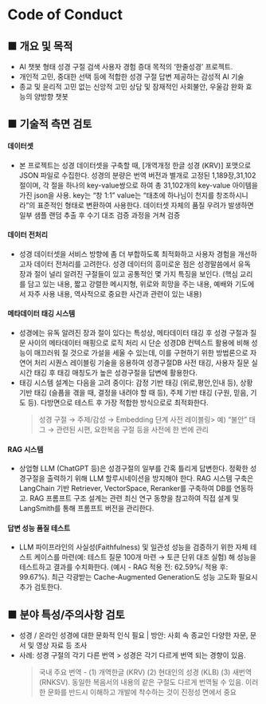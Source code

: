 # Code of Conduct

## ■ 개요 및 목적
- AI 챗봇 형태 성경 구절 검색 사용자 경험 증대 목적의 ‘한줄성경’ 프로젝트.
- 개인적 고민, 중대한 선택 등에 적합한 성경 구절 답변 제공하는 감성적 AI 기술
- 종교 및 윤리적 고민 없는 신앙적 고민 상담 및 잠재적인 사회불안, 우울감 완화 효능의 양방향 챗봇

## ■ 기술적 측면 검토

#### 데이터셋 
- 본 프로젝트는 성경 데이터셋을 구축할 때, [개역개정 한글 성경 (KRV)] 포맷으로 JSON 파일로 수집한다. 성경의 분량은 번역 버전과 별개로 고정된 1,189장,31,102절이며, 각 절을 하나의 key-value쌍으로 하여 총 31,102개의 key-value 아이템을 가진 json을 사용. key는 “창 1:1” value는 “태초에 하나님이 천지를 창조하시니라”의 표준적인 형태로 변환하여 사용한다. 데이터셋 자체의 품질 우려가 발생하면 일부 샘플 랜덤 추출 후 수기 대조 검증 과정을 거쳐 검증

#### 데이터 전처리 
- 성경 데이터셋을 서비스 방향에 좀 더 부합하도록 최적화하고 사용자 경험을 개선하고자 데이터 전처리를 고려한다. 성경 데이터의 흥미로운 점은 성경말씀에서 유독 장과 절이 널리 알려진 구절들이 있고 공통적인 몇 가지 특징을 보인다. (핵심 교리를 담고 있는 내용, 짧고 강렬한 메시지형, 위로와 희망을 주는 내용, 예배와 기도에서 자주 사용 내용, 역사적으로 중요한 사건과 관련이 있는 내용)

#### 메타데이터 태깅 시스템
- 성경에는 유독 알려진 장과 절이 있다는 특성상, 메타데이터 태깅 후 성경 구절과 질문 사이의 메타데이터 매핑으로 로직 처리 시 단순 성경DB 컨텍스트 활용에 비해 성능이 매끄러워 질 것으로 가설을 세울 수 있는데, 이를 구현하기 위한 방법론으로 자연어 처리 시퀀스 레이블링 기술을 응용하여 성경구절DB 사전 태깅, 사용자 질문 실시간 태깅 후 태깅 매칭도가 높은 성경구절을 답변에 활용한다.
- 태깅 시스템 설계는 다음을 고려 중이다: 감정 기반 태깅 (위로,평안,인내 등), 상황 기반 태깅 (슬픔을 겪을 때, 결정을 내려야 할 때 등), 주제 기반 태깅 (구원, 믿음, 기도 등). 다방면으로 테스트 후 가장 적합한 방식으로로 최적화한다.
  > 성경 구절 → 주제/감성 → Embedding 단계 사전 레이블링> 예) “불안” 태그 → 관련된 시편, 요한복음 구절 등을 사전에 한 번에 관리
  

#### RAG 시스템
- 상업형 LLM (ChatGPT 등)은 성경구절의 일부를 간혹 틀리게 답변한다. 정확한 성경구절을 출력하기 위해 LLM 할루시네이션을 방지해야 한다. RAG 시스템 구축은 LangChain 기반 Retriever, VectorSpace, Reranker를 구축하여 DB를 연동하고. RAG 프롬프트 구조 설계는 관련 최신 연구 동향을 참고하여 직접 설계 및 LangSmith를 통해 프롬프트 버전을 관리한다.


#### 답변 성능 품질 테스트
- LLM 파이프라인의 사실성(Faithfulness) 및 일관성 성능을 검증하기 위한 자체 테스트 케이스를 마련(예: 테스트 질문 100개 마련 → 토큰 단위 대조 실험) 해 성능을 테스트하고 결과를 수치화한다. (예시 - RAG 적용 전: 62.59%/ 적용 후: 99.67%). 최근 각광받는 Cache-Augmented Generation도 성능 고도화 필요시 추가 검토한다.


## ■ 분야 특성/주의사항 검토 

- 성경 / 온라인 성경에 대한 문화적 인식 필요 | 방안: 사회 속 종교인 다양한 자문, 문서 및 영상 자료 등 조사
- 사례: 성경 구절의 각기 다른 번역 > 성경은 각기 다르게 번역 되는 경향이 있음.
  > 국내 주요 번역 - (1) 개역한글 (KRV) (2) 현대인의 성경 (KLB) (3) 새번역 (RNKSV). 동일한 복음서의 내용의 같은 구절도 다르게 번역될 수 있음. 이러한 문화를 반드시 이해하고 개발에 착수하는 것이 진정성 면에서 중요



